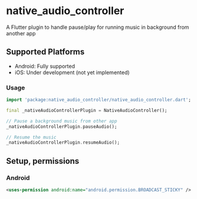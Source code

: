 # native_audio_controller

A Flutter plugin to handle pause/play for running music in background from another app

## Supported Platforms

- Android: Fully supported
- iOS: Under development (not yet implemented)

### Usage 
```dart
import 'package:native_audio_controller/native_audio_controller.dart';

final _nativeAudioControllerPlugin = NativeAudioController();

// Pause a background music from other app
_nativeAudioControllerPlugin.pauseAudio();

// Resume the music
_nativeAudioControllerPlugin.resumeAudio();   
```
## Setup, permissions

### Android
```xml
<uses-permission android:name="android.permission.BROADCAST_STICKY" />
```